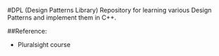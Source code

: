 #DPL (Design Patterns Library)
Repository for learning various Design Patterns and implement them in C++.

##Reference:
* Pluralsight course
